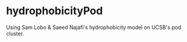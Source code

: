 # hydrophobicityPod
Using Sam Lobo &amp; Saeed Najafi's hydrophobicity model on UCSB's pod cluster.
